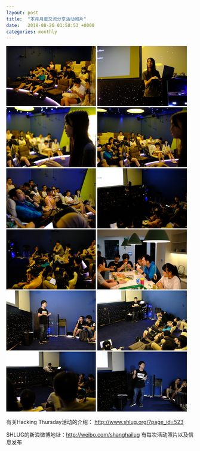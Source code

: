 ```yaml
---
layout: post
title:  "本月月度交流分享活动照片"
date:   2018-08-26 01:58:53 +0000
categories: monthly
---
```


[<img src='https://raw.githubusercontent.com/shanghailug/res2018/master/i826.monthly/i825_1353_1900+08.240x160.jpg'>](https://raw.githubusercontent.com/shanghailug/res2018/master/i826.monthly/i825_1353_1900+08.JPG)
[<img src='https://raw.githubusercontent.com/shanghailug/res2018/master/i826.monthly/i825_1355_2900+08.240x160.jpg'>](https://raw.githubusercontent.com/shanghailug/res2018/master/i826.monthly/i825_1355_2900+08.JPG)
[<img src='https://raw.githubusercontent.com/shanghailug/res2018/master/i826.monthly/i825_1358_1500+08.240x160.jpg'>](https://raw.githubusercontent.com/shanghailug/res2018/master/i826.monthly/i825_1358_1500+08.JPG)
[<img src='https://raw.githubusercontent.com/shanghailug/res2018/master/i826.monthly/i825_1358_3200+08.240x160.jpg'>](https://raw.githubusercontent.com/shanghailug/res2018/master/i826.monthly/i825_1358_3200+08.JPG)
[<img src='https://raw.githubusercontent.com/shanghailug/res2018/master/i826.monthly/i825_1402_5100+08.240x160.jpg'>](https://raw.githubusercontent.com/shanghailug/res2018/master/i826.monthly/i825_1402_5100+08.JPG)
[<img src='https://raw.githubusercontent.com/shanghailug/res2018/master/i826.monthly/i825_1411_0600+08.240x160.jpg'>](https://raw.githubusercontent.com/shanghailug/res2018/master/i826.monthly/i825_1411_0600+08.JPG)
[<img src='https://raw.githubusercontent.com/shanghailug/res2018/master/i826.monthly/i825_1441_3800+08.240x160.jpg'>](https://raw.githubusercontent.com/shanghailug/res2018/master/i826.monthly/i825_1441_3800+08.JPG)
[<img src='https://raw.githubusercontent.com/shanghailug/res2018/master/i826.monthly/i825_1459_1300+08.240x160.jpg'>](https://raw.githubusercontent.com/shanghailug/res2018/master/i826.monthly/i825_1459_1300+08.JPG)
[<img src='https://raw.githubusercontent.com/shanghailug/res2018/master/i826.monthly/i825_1535_4100+08.240x160.jpg'>](https://raw.githubusercontent.com/shanghailug/res2018/master/i826.monthly/i825_1535_4100+08.JPG)
[<img src='https://raw.githubusercontent.com/shanghailug/res2018/master/i826.monthly/i825_1543_3300+08.240x160.jpg'>](https://raw.githubusercontent.com/shanghailug/res2018/master/i826.monthly/i825_1543_3300+08.JPG)
[<img src='https://raw.githubusercontent.com/shanghailug/res2018/master/i826.monthly/i825_1605_1400+08.240x160.jpg'>](https://raw.githubusercontent.com/shanghailug/res2018/master/i826.monthly/i825_1605_1400+08.JPG)
[<img src='https://raw.githubusercontent.com/shanghailug/res2018/master/i826.monthly/i825_1605_3600+08.240x160.jpg'>](https://raw.githubusercontent.com/shanghailug/res2018/master/i826.monthly/i825_1605_3600+08.JPG)

有关Hacking Thursday活动的介绍：
http://www.shlug.org/?page_id=523

SHLUG的新浪微博地址：http://weibo.com/shanghailug 有每次活动照片以及信息发布



